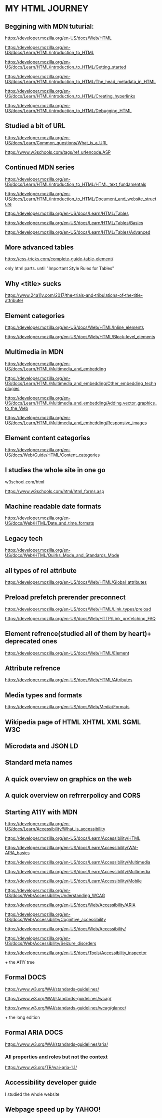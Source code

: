 # MY HTML JOURNEY

## Beggining with MDN tuturial:

https://developer.mozilla.org/en-US/docs/Web/HTML

https://developer.mozilla.org/en-US/docs/Learn/HTML/Introduction_to_HTML

https://developer.mozilla.org/en-US/docs/Learn/HTML/Introduction_to_HTML/Getting_started

https://developer.mozilla.org/en-US/docs/Learn/HTML/Introduction_to_HTML/The_head_metadata_in_HTML

https://developer.mozilla.org/en-US/docs/Learn/HTML/Introduction_to_HTML/Creating_hyperlinks

https://developer.mozilla.org/en-US/docs/Learn/HTML/Introduction_to_HTML/Debugging_HTML


## Studied a bit of URL

https://developer.mozilla.org/en-US/docs/Learn/Common_questions/What_is_a_URL

https://www.w3schools.com/tags/ref_urlencode.ASP

## Continued MDN series

https://developer.mozilla.org/en-US/docs/Learn/HTML/Introduction_to_HTML/HTML_text_fundamentals

https://developer.mozilla.org/en-US/docs/Learn/HTML/Introduction_to_HTML/Document_and_website_structure

https://developer.mozilla.org/en-US/docs/Learn/HTML/Tables

https://developer.mozilla.org/en-US/docs/Learn/HTML/Tables/Basics

https://developer.mozilla.org/en-US/docs/Learn/HTML/Tables/Advanced

## More advanced tables

https://css-tricks.com/complete-guide-table-element/

only html parts. until "Important Style Rules for Tables"

## Why &lt;title&gt; sucks

https://www.24a11y.com/2017/the-trials-and-tribulations-of-the-title-attribute/

## Element categories

https://developer.mozilla.org/en-US/docs/Web/HTML/Inline_elements

https://developer.mozilla.org/en-US/docs/Web/HTML/Block-level_elements

## Multimedia in MDN

https://developer.mozilla.org/en-US/docs/Learn/HTML/Multimedia_and_embedding

https://developer.mozilla.org/en-US/docs/Learn/HTML/Multimedia_and_embedding/Other_embedding_technologies

https://developer.mozilla.org/en-US/docs/Learn/HTML/Multimedia_and_embedding/Adding_vector_graphics_to_the_Web

https://developer.mozilla.org/en-US/docs/Learn/HTML/Multimedia_and_embedding/Responsive_images

## Element content categories

https://developer.mozilla.org/en-US/docs/Web/Guide/HTML/Content_categories

## I studies the whole site in one go

w3school.com/html

https://www.w3schools.com/html/html_forms.asp

## Machine readable date formats

https://developer.mozilla.org/en-US/docs/Web/HTML/Date_and_time_formats

## Legacy tech

https://developer.mozilla.org/en-US/docs/Web/HTML/Quirks_Mode_and_Standards_Mode

## all types of rel attribute

https://developer.mozilla.org/en-US/docs/Web/HTML/Global_attributes

## Preload prefetch prerender preconnect

https://developer.mozilla.org/en-US/docs/Web/HTML/Link_types/preload

https://developer.mozilla.org/en-US/docs/Web/HTTP/Link_prefetching_FAQ

## Element refrence(studied all of them by heart)+ deprecated ones

https://developer.mozilla.org/en-US/docs/Web/HTML/Element

## Attribute refrence

https://developer.mozilla.org/en-US/docs/Web/HTML/Attributes

## Media types and formats

https://developer.mozilla.org/en-US/docs/Web/Media/Formats

## Wikipedia page of HTML XHTML XML SGML W3C

## Microdata and JSON LD

## Standard meta names

## A quick overview on graphics on the web

## A quick overview on refrrerpolicy and CORS

## Starting A11Y with MDN

https://developer.mozilla.org/en-US/docs/Learn/Accessibility/What_is_accessibility

https://developer.mozilla.org/en-US/docs/Learn/Accessibility/HTML

https://developer.mozilla.org/en-US/docs/Learn/Accessibility/WAI-ARIA_basics

https://developer.mozilla.org/en-US/docs/Learn/Accessibility/Multimedia

https://developer.mozilla.org/en-US/docs/Learn/Accessibility/Multimedia

https://developer.mozilla.org/en-US/docs/Learn/Accessibility/Mobile

https://developer.mozilla.org/en-US/docs/Web/Accessibility/Understanding_WCAG

https://developer.mozilla.org/en-US/docs/Web/Accessibility/ARIA

https://developer.mozilla.org/en-US/docs/Web/Accessibility/Cognitive_accessibility

https://developer.mozilla.org/en-US/docs/Web/Accessibility/

https://developer.mozilla.org/en-US/docs/Web/Accessibility/Seizure_disorders

https://developer.mozilla.org/en-US/docs/Tools/Accessibility_inspector

+&nbsp;the A11Y tree

## Formal DOCS

https://www.w3.org/WAI/standards-guidelines/

https://www.w3.org/WAI/standards-guidelines/wcag/

https://www.w3.org/WAI/standards-guidelines/wcag/glance/

 +&nbsp;the  long edition

## Formal ARIA DOCS

https://www.w3.org/WAI/standards-guidelines/aria/

### All properties and roles but not the context

https://www.w3.org/TR/wai-aria-1.1/

## Accessibility developer guide

I studied the whole website

## Webpage speed up by YAHOO!
